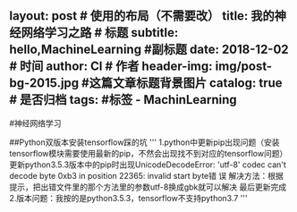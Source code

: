 layout:     post   				    # 使用的布局（不需要改）
title:      我的神经网络学习之路 				# 标题 
subtitle:   hello,MachineLearning #副标题
date:       2018-12-02 				# 时间
author:     Cl 						# 作者
header-img: img/post-bg-2015.jpg 	#这篇文章标题背景图片
catalog: true 						# 是否归档
tags:								#标签
      - MachinLearning
---
#神经网络学习

##Python双版本安装tensorflow踩的坑
'''
      1.python中更新pip出现问题（安装tensorflow模块需要使用最新的pip，不然会出现找不到对应的tensorflow问题）
            更新python3.5.3版本中的pip时出现UnicodeDecodeError: 'utf-8' codec can't decode byte 0xb3 in position 22365: invalid start byte错              误
      解决方法：根据提示，把出错文件里的那个方法里的参数utf-8换成gbk就可以解决
      最后更新完成
     2.版本问题：我按的是python3.5.3，tensorflow不支持python3.7
'''
